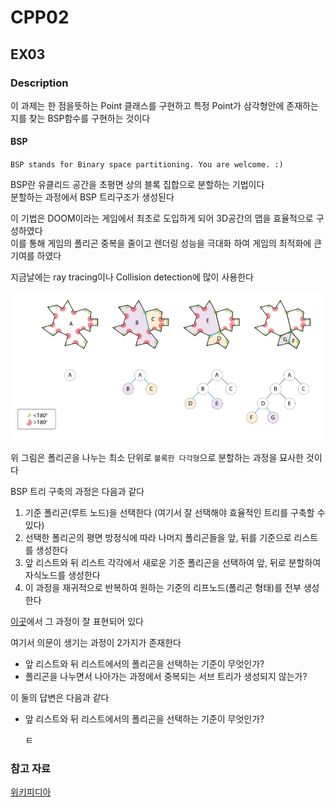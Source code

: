 # CPP02 

## EX03

### Description

이 과제는 한 점을뜻하는 Point 클래스를 구현하고 특정 Point가 삼각형안에 존재하는지를 찾는 BSP함수를 구현하는 것이다   

#### BSP

`BSP stands for Binary space partitioning. You are welcome. :)`

BSP란 유클리드 공간을 초평면 상의 블록 집합으로 분할하는 기법이다   
분할하는 과정에서 BSP 트리구조가 생성된다    

이 기법은 DOOM이라는 게임에서 최초로 도입하게 되어 3D공간의 맵을 효율적으로 구성하였다    
이를 통해 게임의 폴리곤 중복을 줄이고 렌더링 성능을 극대화 하여 게임의 최적화에 큰 기여를 하였다    

지금날에는 ray tracing이나 Collision detection에 많이 사용한다   


![BSP](../../../images/BSP.png)

위 그림은 폴리곤을 나누는 최소 단위로 `볼록한 다각형`으로 분할하는 과정을 묘사한 것이다   

BSP 트리 구축의 과정은 다음과 같다   

1. 기준 폴리곤(루트 노드)을 선택한다 (여기서 잘 선택해야 효율적인 트리를 구축할 수 있다)   
2. 선택한 폴리곤의 평면 방정식에 따라 나머지 폴리곤들을 앞, 뒤를 기준으로 리스트를 생성한다         
3. 앞 리스트와 뒤 리스트 각각에서 새로운 기준 폴리곤을 선택하여 앞, 뒤로 분할하여 자식노드를 생성한다   
4. 이 과정을 재귀적으로 반복하여 원하는 기준의 리프노드(폴리곤 형태)를 전부 생성한다   

[이곳](https://en.wikipedia.org/wiki/Binary_space_partitioning)에서 그 과정이 잘 표현되어 있다   

여기서 의문이 생기는 과정이 2가지가 존재한다   

- 앞 리스트와 뒤 리스트에서의 폴리곤을 선택하는 기준이 무엇인가?   
- 폴리곤을 나누면서 나아가는 과정에서 중복되는 서브 트리가 생성되지 않는가?   

이 둘의 답변은 다음과 같다

- 앞 리스트와 뒤 리스트에서의 폴리곤을 선택하는 기준이 무엇인가?  

	ㅌ
	

### 참고 자료

[위키피디아](https://en.wikipedia.org/wiki/Binary_space_partitioning;)
